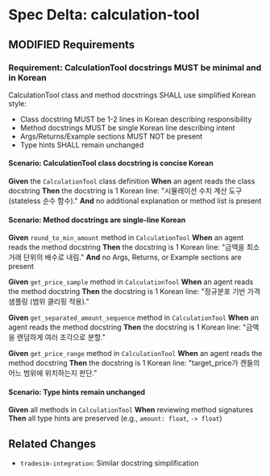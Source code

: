 # Spec Delta: calculation-tool

## MODIFIED Requirements

### Requirement: CalculationTool docstrings MUST be minimal and in Korean

CalculationTool class and method docstrings SHALL use simplified Korean style:
- Class docstring MUST be 1-2 lines in Korean describing responsibility
- Method docstrings MUST be single Korean line describing intent
- Args/Returns/Example sections MUST NOT be present
- Type hints SHALL remain unchanged

#### Scenario: CalculationTool class docstring is concise Korean
**Given** the `CalculationTool` class definition
**When** an agent reads the class docstring
**Then** the docstring is 1 Korean line: "시뮬레이션 수치 계산 도구 (stateless 순수 함수)."
**And** no additional explanation or method list is present

#### Scenario: Method docstrings are single-line Korean
**Given** `round_to_min_amount` method in `CalculationTool`
**When** an agent reads the method docstring
**Then** the docstring is 1 Korean line: "금액을 최소 거래 단위의 배수로 내림."
**And** no Args, Returns, or Example sections are present

**Given** `get_price_sample` method in `CalculationTool`
**When** an agent reads the method docstring
**Then** the docstring is 1 Korean line: "정규분포 기반 가격 샘플링 (범위 클리핑 적용)."

**Given** `get_separated_amount_sequence` method in `CalculationTool`
**When** an agent reads the method docstring
**Then** the docstring is 1 Korean line: "금액을 랜덤하게 여러 조각으로 분할."

**Given** `get_price_range` method in `CalculationTool`
**When** an agent reads the method docstring
**Then** the docstring is 1 Korean line: "target_price가 캔들의 어느 범위에 위치하는지 판단."

#### Scenario: Type hints remain unchanged
**Given** all methods in `CalculationTool`
**When** reviewing method signatures
**Then** all type hints are preserved (e.g., `amount: float`, `-> float`)

## Related Changes
- `tradesim-integration`: Similar docstring simplification
